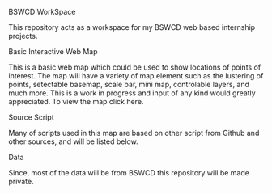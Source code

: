 BSWCD WorkSpace

This repository acts as a workspace for my BSWCD web based internship projects.

Basic Interactive Web Map

This is a basic web map which could be used to show locations of points of interest. The map will have a variety of map element such as the lustering of points, setectable basemap, scale bar, mini map, controlable layers, and much more. This is a work in progress and input of any kind would greatly appreciated. To view the map click here. 



Source Script

Many of scripts used in this map are based on other script from Github and other sources, and will be listed below. 



Data

Since, most of the data will be from BSWCD this repository will be made private.             
